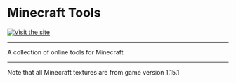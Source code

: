 # Minecraft Tools
<a href="https://iwillreku3206.github.io/minecraft-tools"><img src="https://img.shields.io/static/v1?label=Visit&message=The Site&color=lightgreen" alt="Visit the site"></a>

------------


A collection of online tools for Minecraft


------------
Note that all Minecraft textures are from game version 1.15.1
